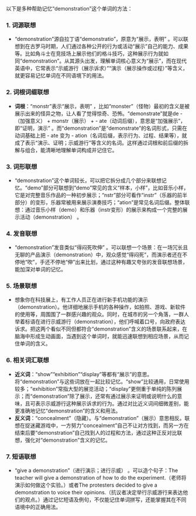 以下是多种帮助记忆“demonstration”这个单词的方法：

### 1. 词源联想
 - “demonstration”源自拉丁语“demonstratio”，原意为“展示，表明” 。可以联想到在古罗马时期，人们通过各种公开的行为或活动“展示”自己的能力、成果等。比如角斗士在竞技场上展示他们的格斗技巧，这种展示行为就如同“demonstration”。从其源头出发，理解单词核心意义为“展示”，而在现代英语中，它常表示“示威游行（展示诉求）”“演示（展示操作或过程）”等含义，就更容易记忆单词在不同语境下的用法。

### 2. 词根词缀联想
 - **词根**：“monstr”表示“展示，表明” ，比如“monster”（怪物）最初的含义是被展示出来的怪异之物，让人看了觉得惊奇、恐怖。“demonstrate”就是de - （加强意义） + monstr（展示） + - ate（动词后缀），意思是“加强展示”，即“证明，演示” 。而“demonstration”是“demonstrate”的名词形式，只需在动词基础上把 - ate 变为 - ation（名词后缀，表示行为、过程、结果等），就成了表示“演示、证明；示威游行”等含义的名词。这样通过词根和前后缀的拆解与组合，能清晰地理解单词构成并记住它。

### 3. 词形联想
 - “demonstration”这个单词较长，可以把它拆分成几个部分来联想记忆。“demo”部分可联想到“demo”常见的含义“样本，小样”，比如音乐小样，它是对完整音乐作品的一种初步展示；“nstr”部分可看作“instr”（乐器的前半部分）的变形，乐器常被用来展示演奏技巧；“ation”是常见名词后缀。整体联想：通过音乐小样（demo）和乐器（instr变形）的展示来构成一个完整的展示活动（demonstration） 。

### 4. 发音联想
 - “demonstration”发音类似“得闷死吹伸” 。可以联想一个场景：在一场冗长且无聊的产品演示（demonstration）中，观众感觉“得闷死”，而演示者还在不停地“吹”，手还不停地“伸”出来比划，通过这种有趣又夸张的发音联想场景，能加深对单词的记忆。

### 5. 场景联想
 - 想象你在科技展上，有工作人员正在进行新手机功能的演示（demonstration）。他详细地展示手机的各种操作，如拍照、游戏、新软件的使用等，周围围了一群感兴趣的观众。同时，在城市的另一个角落，一群人举着标语在进行示威游行（demonstration），他们呼喊着口号，向政府表达诉求。把这两个看似不同但都符合“demonstration”含义的场景联系起来，在脑海中形成生动画面，当遇到这个单词时，就能迅速联想到相应场景，从而记住单词的含义。

### 6. 相关词汇联想
 - **近义词**：“show”“exhibition”“display”等都有“展示”的意思。将“demonstration”与这些词放在一起比较记忆。“show”比较通用，日常使用较多；“exhibition”常指大型的展览活动；“display”更侧重于单纯的陈列展示；而“demonstration”除了展示，还常有通过展示来证明或说明什么的意味，且可表示示威游行这种展示诉求的行为。通过对比近义词间细微差别，能更准确地记忆“demonstration”的含义和用法。
 - **反义词**：“concealment”（隐藏）。与“demonstration”（展示）意思相反。联想在捉迷藏游戏中，一方努力“concealment”自己不让对方找到，而另一方在结束后要“demonstration”自己找到人的过程和方法，通过这种正反对比联想，强化对“demonstration”含义的记忆。

### 7. 短语联想
 - “give a demonstration”（进行演示；进行示威） 。可以造个句子：The teacher will give a demonstration of how to do the experiment.（老师将演示如何做这个实验。）或者The protesters decided to give a demonstration to voice their opinions.（抗议者决定举行示威游行来表达他们的观点。）通过记忆短语及例句，不仅能记住单词拼写，还能掌握其在不同语境中的正确用法。 